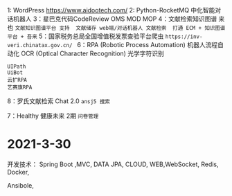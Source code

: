 1: WordPress https://www.aidootech.com/
2: Python-RocketMQ 中化智能对话机器人
3：星巴克代码CodeReview OMS MOD MOP
4：文献检索知识图谱 来也 
    ```
    文献知识图谱平台 支持 
        文献储存
        web端/对话机器人 文献检索 
        打通 ECM + 知识图谱平台 + 吾来
    ```
5：国家税务总局全国增值税发票查验平台爬虫
    ```
    https://inv-veri.chinatax.gov.cn/ 
    ```
6：RPA (Robotic Process Automation) 机器人流程自动化
    OCR (Optical Character Recognition) 光学字符识别
   ```
   UIPath 
   UiBot
   云扩RPA 
   艺赛旗RPA
   ```

8：罗氏文献检索 Chat 2.0 
    ```
    ansj5
    搜索
    ```

7：Healthy 健康未来 2期
    ```
    问卷管理
    ```


# 2021-3-30
开发技术：
Spring Boot ,MVC, DATA JPA, CLOUD, WEB,WebSocket, 
Redis, 
Docker,

Ansibole, 